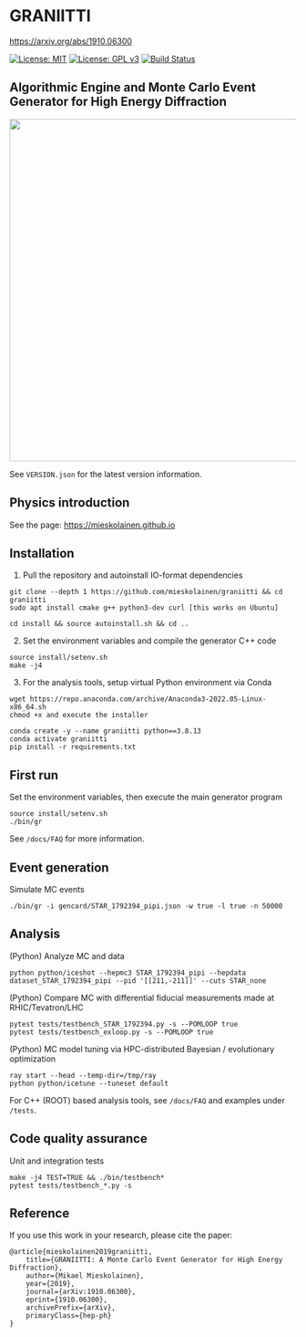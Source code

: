 # GRANIITTI
https://arxiv.org/abs/1910.06300

[![License: MIT](https://img.shields.io/badge/License-MIT-yellow.svg)](https://opensource.org/licenses/MIT)
[![License: GPL v3](https://img.shields.io/badge/License-GPLv3-blue.svg)](https://www.gnu.org/licenses/gpl-3.0)
[![Build Status](https://github.com/mieskolainen/graniitti/actions/workflows/graniitti-install-generate-test.yml/badge.svg)](https://github.com/mieskolainen/graniitti/actions)


## Algorithmic Engine and Monte Carlo Event Generator for High Energy Diffraction

<img width="600px" src="docs/img/dsigmadt.png">

See `VERSION.json` for the latest version information.


## Physics introduction

See the page: https://mieskolainen.github.io


## Installation

1. Pull the repository and autoinstall IO-format dependencies
```
git clone --depth 1 https://github.com/mieskolainen/graniitti && cd graniitti
sudo apt install cmake g++ python3-dev curl [this works on Ubuntu]

cd install && source autoinstall.sh && cd ..
```

2. Set the environment variables and compile the generator C++ code
```
source install/setenv.sh 
make -j4
```

3. For the analysis tools, setup virtual Python environment via Conda
```
wget https://repo.anaconda.com/archive/Anaconda3-2022.05-Linux-x86_64.sh
chmod +x and execute the installer

conda create -y --name graniitti python==3.8.13
conda activate graniitti
pip install -r requirements.txt
```


## First run

Set the environment variables, then execute the main generator program
```
source install/setenv.sh
./bin/gr
```

See `/docs/FAQ` for more information.


## Event generation

Simulate MC events
```
./bin/gr -i gencard/STAR_1792394_pipi.json -w true -l true -n 50000
```


## Analysis

(Python) Analyze MC and data
```
python python/iceshot --hepmc3 STAR_1792394_pipi --hepdata dataset_STAR_1792394_pipi --pid '[[211,-211]]' --cuts STAR_none
```

(Python) Compare MC with differential fiducial measurements made at RHIC/Tevatron/LHC
```
pytest tests/testbench_STAR_1792394.py -s --POMLOOP true
pytest tests/testbench_exloop.py -s --POMLOOP true
```

(Python) MC model tuning via HPC-distributed Bayesian / evolutionary optimization
```
ray start --head --temp-dir=/tmp/ray
python python/icetune --tuneset default
```

For C++ (ROOT) based analysis tools, see `/docs/FAQ` and examples under `/tests`.


## Code quality assurance

Unit and integration tests
```
make -j4 TEST=TRUE && ./bin/testbench*
pytest tests/testbench_*.py -s
```


## Reference

If you use this work in your research, please cite the paper:
```
@article{mieskolainen2019graniitti,
    title={GRANIITTI: A Monte Carlo Event Generator for High Energy Diffraction},
    author={Mikael Mieskolainen},
    year={2019},
    journal={arXiv:1910.06300},
    eprint={1910.06300},
    archivePrefix={arXiv},
    primaryClass={hep-ph}
}
```
